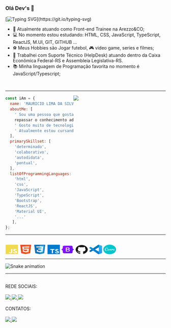 ### Olá Dev's 👋

[![Typing SVG](https://readme-typing-svg.herokuapp.com?font=Verdana&size=30&color=ede247&background=27272700&multiline=true&height=110&lines=Nunca+pare+de+aprender!)](https://git.io/typing-svg)
- 📌 Atualmente atuando como Front-end Trainee na Arezzo&CO;
- 💻 No momento estou estudando: HTML, CSS, JavaScript, TypeScript, ReactJS, M.UI, GIT, GITHUB ... 
- ⚽ Meus Hobbies são Jogar futebol, 🎮 video game, series e filmes;
- 💼 Trabalhei com Suporte Técnico (HelpDesk) atuando dentro da Caixa Econômica Federal-RS e Assembleia Legislativa-RS.
- 📚 Minha linguagem de Programação favorita no momento é JavaScript/Typescript;
<br>
<hr>
<img align="right" width="290" src="https://raw.githubusercontent.com/Adam-pw/Adam-pw/main/animation_500_kxa883sd.gif" />

```js
const iAm = {
  name: 'MAURICIO LIMA DA SILVA',
  aboutMe: [
    ' Sou uma pessoa que gosta de aprender e ensinar, 
    repassar o conhecimento adquirido.',
    ' Gosto muito de tecnologia, filmes e games.',
    ' Atualmente estou cursando o Programa Starter da Growdev.',
  ],
  primarySkillset: [
    'determinado',
    'colaborativo',
    'autodidata',
    'pontual', 
  ],
  listOfProgrammingLanguages: [
    'html', 
    'css', 
    'JavaScript',
    'TypeScript',
    'Bootstrap',
    'ReactJS',
    'Material UI',
    '...'
   ],
};
```

<hr>

<div style="display: inline_block"><br>
 
  <img align="center" alt="MauMau-Js" height="30" width="40" src="https://raw.githubusercontent.com/devicons/devicon/master/icons/javascript/javascript-plain.svg">
     
  <img align="center" alt="MauMau-HTML" height="30" width="40" src="https://raw.githubusercontent.com/devicons/devicon/master/icons/html5/html5-original.svg">
  
  <img align="center" alt="MauMau-CSS" height="30" width="40" src="https://raw.githubusercontent.com/devicons/devicon/master/icons/css3/css3-original.svg">
  
   <img align="center" alt="MauMau-TS" height="30" width="40" src="https://raw.githubusercontent.com/devicons/devicon/master/icons/typescript/typescript-original.svg">
   
   <img align="center" alt="MauMau-Boot" height="30" width="40" src="https://raw.githubusercontent.com/devicons/devicon/master/icons/bootstrap/bootstrap-original.svg">
   
   <img align="center" alt="MauMau-GitHub" height="30" width="40" src="https://raw.githubusercontent.com/devicons/devicon/master/icons/github/github-original.svg">
   
   <img align="center" alt="MauMau-VsCode" height="30" width="40" src="https://raw.githubusercontent.com/devicons/devicon/master/icons/vscode/vscode-original.svg">

   <img align="center" alt="MauMau-Canva" height="30" width="40" src="https://raw.githubusercontent.com/devicons/devicon/master/icons/canva/canva-original.svg">
   
</div>
<hr>
 
  ![Snake animation](https://github.com/mauriciolima2701/mauriciolima2701/blob/output/github-contribution-grid-snake.svg)
  
<hr>
<br>
 REDE SOCIAIS:
<br>
<br>
<a href="https://www.facebook.com/maumau.lima" target="_blank">
  <img src="https://img.shields.io/badge/Facebook-1877F2?style=for-the-badge&logo=facebook&logoColor=white" /> 
</a>
<a href="https://www.instagram.com/mauricio2701" target="_blank">
  <img src="https://img.shields.io/badge/Instagram-E4405F?style=for-the-badge&logo=instagram&logoColor=white" />  </a>
<a href="https://www.linkedin.com/in/mauriciolimas/" target="_blank">
  <img src="https://img.shields.io/badge/LinkedIn-0077B5?style=for-the-badge&logo=linkedin&logoColor=white" />
</a>
</br>
<br>
 CONTATOS:
<br>
<br>
<a href="https://api.whatsapp.com/send/?phone=5551992383038" target="_blank">
  <img src="https://img.shields.io/badge/WhatsApp-25D366?style=for-the-badge&logo=whatsapp&logoColor=white" />  
</a>
 <a href = "mailto:mauricio2701@gmail.com"><img src="https://img.shields.io/badge/-Gmail-%23333?style=for-the-badge&logo=gmail&logoColor=white" target="_blank">
</a>
<br/>
